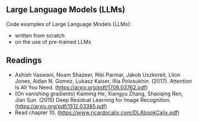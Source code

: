 ## Large Language Models (LLMs)

Code examples of Large Language Models (LLMs):

* written from scratch 
* on the use of pre-trained LLMs

## Readings

* Ashish Vaswani, Noam Shazeer, Niki Parmar, Jakob Uszkoreit, Llion Jones, Aidan N. Gomez, Lukasz Kaiser, Illia Polosukhin. (2017). Attention Is All You Need. (https://arxiv.org/pdf/1706.03762.pdf)
* (On vanishing gradients) Kaiming He, Xiangyu Zhang, Shaoqing Ren, Jian Sun. (2015) Deep Residual Learning for Image Recognition. (https://arxiv.org/pdf/1512.03385.pdf)
* Read chapter 10. (https://www.ricardocalix.com/DLAbookCalix.pdf)

